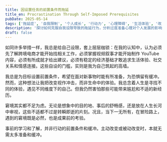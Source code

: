 ```yaml
---
title: 因设置任务的前置条件而拖延
title_en: Procrastination Through Self-Imposed Prerequisites
pubDate: 2025-05-14
tags: ['拖延症', '自我限制', '个人成长', '行动力', '心理障碍', '生活体验', '改变管理']
description: '探讨如何克服自我设限导致的拖延行为，分析过度准备心理对个人发展的影响，以及如何突破心理障碍，直接投入行动的实践思路。'
draft: false
---
```




如同许多举措一样，我总是给自己设限，套上层层枷锁：在我的认知中，认为必须先了解跨境电商才能开始找相关工作，必须掌握视频叙事才能开始制作 YouTube 内容，必须有所成就才给出建议，必须有稳定的经济基础才敢追求生活体验、社交关系和情感连接。这些自设的门槛，实则是我为自己筑起的高墙。

我总是为目标设置前置条件，希望在面对新事物时能有所准备，为恐惧留有缓冲。然而，这种想法让我把改变视作冲击，而非生命中的体验。我总念着人生是寻找不同的体验，遇见不同维度下的自己。但我仍然害怕那些可能带来尴尬和不适的新经历。

窘境其实都不足为虑。无论是想象中的目的地、事后的舒畅感，还是放在人生长河中审视，这些不适都不过是转瞬即逝的片刻。况且，当下一无所有，在冒险路上，遇到的窘境既是必然，也是成果前的考验。

事前的学习和了解，并非行动的前置条件和缓冲。主动改变或被动改变时，本就无需太多准备和缓冲。